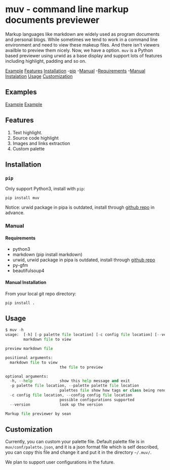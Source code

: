 # muv - command line markup documents previewer
Markup languages like markdown are widely used as program documents and personal blogs. While sometimes we tend to work in a command line environment and need to view these makeup files. And there isn't viewers availble to preview them nicely. Now, we have a option.
`muv` is a Python based previewer using urwid as a base display and support lots of features including highlight, padding and so on.
 
[Example](#examples)
[Features](#features)
[Installation](#installation)
    -[pip](#pip)
    -[Manual](#manual)
        -[Requirements](#requirements)
        -[Manual Instalation](#manual-installation)
[Usage](#usage)
[Customization](#customization)

## Examples

[Example](images/example1.png)
[Example](images/example2.png)

## Features

1. Text highlight.
2. Source code highlight
3. Images and links extraction
4. Custom palette

## Installation

### `pip`

Only support Python3, install with `pip`:
```
pip install muv
```
Notice: urwid package in pipa is outdated, install through [github repo](http://github.com/urwid/urwid) in advance.
### Manual

#### Requirements

* python3
* markdown (pip install markdown)
* urwid, urwid package in pipa is outdated, install through [github repo](http://github.com/urwid/urwid)
* py-gfm
* beautifulsoup4

#### Manual Installation

From your local git repo directory:
```
pip install .
```

## Usage

```python
$ muv -h
usage:  [-h] [-p palette file location] [-c config file location] [--version]
        markdown file to view

preview markdown file

positional arguments:
  markdown file to view
                        the file to preview

optional arguments:
  -h, --help            show this help message and exit
  -p palette file location, --palette palette file location
                        palettes file show how tags or class being rendered
  -c config file location, --config config file location
                        possible configurations supported
  --version             look up the version

Markup file previewer by sean
```

## Customization
Currently, you can custom your palette file. Default palette file is in `muv/conf/palette.json`, and it is a json format file which is self described, you can copy this file and change it and put it in the directory `~/.muv/`.

We plan to support user configurations in the future.



